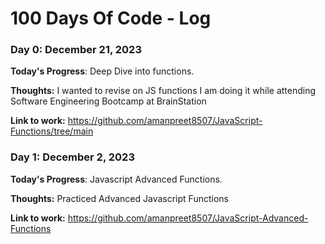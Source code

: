 # 100 Days Of Code - Log

### Day 0: December 21, 2023

**Today's Progress**: Deep Dive into functions.

**Thoughts:** I wanted to revise on JS functions I am doing it while attending Software Engineering Bootcamp at BrainStation

**Link to work:** https://github.com/amanpreet8507/JavaScript-Functions/tree/main


### Day 1: December 2, 2023

**Today's Progress**: Javascript Advanced Functions.

**Thoughts:** Practiced Advanced Javascript Functions

**Link to work:** https://github.com/amanpreet8507/JavaScript-Advanced-Functions
